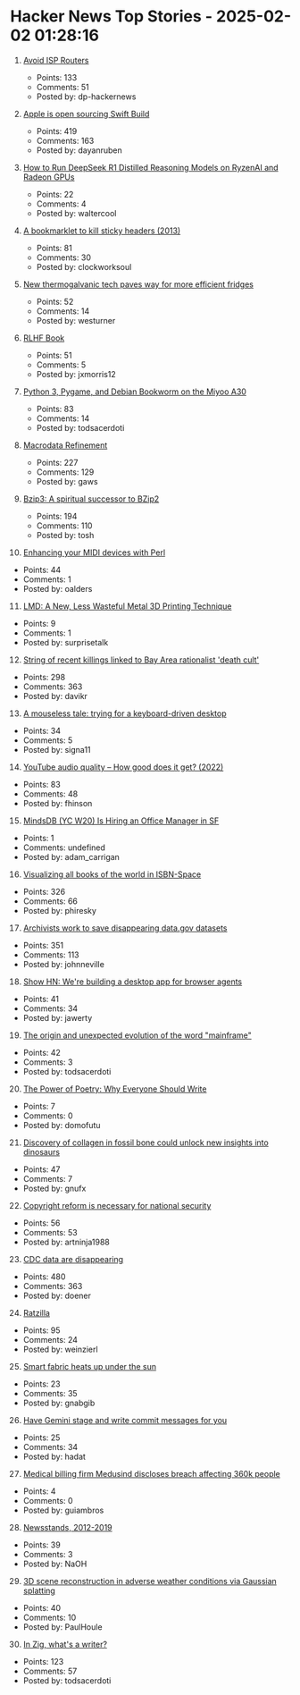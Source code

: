 # Hacker News Top Stories - 2025-02-02 01:28:16

1. [Avoid ISP Routers](https://routersecurity.org/ISProuters.php)
   - Points: 133
   - Comments: 51
   - Posted by: dp-hackernews

2. [Apple is open sourcing Swift Build](https://www.swift.org/blog/the-next-chapter-in-swift-build-technologies/)
   - Points: 419
   - Comments: 163
   - Posted by: dayanruben

3. [How to Run DeepSeek R1 Distilled Reasoning Models on RyzenAI and Radeon GPUs](https://www.guru3d.com/story/amd-explains-how-to-run-deepseek-r1-distilled-reasoning-models-on-amd-ryzen-ai-and-radeon/)
   - Points: 22
   - Comments: 4
   - Posted by: waltercool

4. [A bookmarklet to kill sticky headers (2013)](https://alisdair.mcdiarmid.org/kill-sticky-headers/)
   - Points: 81
   - Comments: 30
   - Posted by: clockworksoul

5. [New thermogalvanic tech paves way for more efficient fridges](https://cosmosmagazine.com/science/chemistry/improved-fridge-technology/)
   - Points: 52
   - Comments: 14
   - Posted by: westurner

6. [RLHF Book](https://rlhfbook.com/)
   - Points: 51
   - Comments: 5
   - Posted by: jxmorris12

7. [Python 3, Pygame, and Debian Bookworm on the Miyoo A30](https://www.jtolio.com/2025/02/py3-pygame-miyoo-a30/)
   - Points: 83
   - Comments: 14
   - Posted by: todsacerdoti

8. [Macrodata Refinement](https://lumon-industries.com/)
   - Points: 227
   - Comments: 129
   - Posted by: gaws

9. [Bzip3: A spiritual successor to BZip2](https://github.com/kspalaiologos/bzip3)
   - Points: 194
   - Comments: 110
   - Posted by: tosh

10. [Enhancing your MIDI devices with Perl](https://fuzzix.org/enhancing-midi-hardware-with-perl)
   - Points: 44
   - Comments: 1
   - Posted by: oalders

11. [LMD: A New, Less Wasteful Metal 3D Printing Technique](https://www.core77.com/posts/135194/LMD-A-New-Less-Wasteful-Metal-3D-Printing-Technique)
   - Points: 9
   - Comments: 1
   - Posted by: surprisetalk

12. [String of recent killings linked to Bay Area rationalist 'death cult'](https://www.sfgate.com/bayarea/article/bay-area-death-cult-zizian-murders-20064333.php)
   - Points: 298
   - Comments: 363
   - Posted by: davikr

13. [A mouseless tale: trying for a keyboard-driven desktop](https://lwn.net/Articles/1005332/)
   - Points: 34
   - Comments: 5
   - Posted by: signa11

14. [YouTube audio quality – How good does it get? (2022)](https://www.audiomisc.co.uk/YouTube/SpotTheDifference.html)
   - Points: 83
   - Comments: 48
   - Posted by: fhinson

15. [MindsDB (YC W20) Is Hiring an Office Manager in SF](https://grnh.se/83c3fffa7us)
   - Points: 1
   - Comments: undefined
   - Posted by: adam_carrigan

16. [Visualizing all books of the world in ISBN-Space](https://phiresky.github.io/blog/2025/visualizing-all-books-in-isbn-space/)
   - Points: 326
   - Comments: 66
   - Posted by: phiresky

17. [Archivists work to save disappearing data.gov datasets](https://www.404media.co/archivists-work-to-identify-and-save-the-thousands-of-datasets-disappearing-from-data-gov/)
   - Points: 351
   - Comments: 113
   - Posted by: johnneville

18. [Show HN: We're building a desktop app for browser agents](https://meha.ai)
   - Points: 41
   - Comments: 34
   - Posted by: jawerty

19. [The origin and unexpected evolution of the word "mainframe"](https://www.righto.com/2025/02/origin-of-mainframe-term.html)
   - Points: 42
   - Comments: 3
   - Posted by: todsacerdoti

20. [The Power of Poetry: Why Everyone Should Write](https://domofutu.substack.com/p/the-power-of-poetry)
   - Points: 7
   - Comments: 0
   - Posted by: domofutu

21. [Discovery of collagen in fossil bone could unlock new insights into dinosaurs](https://news.liverpool.ac.uk/2025/01/31/discovery-of-collagen-in-fossil-bone-could-unlock-new-insights-into-dinosaurs/)
   - Points: 47
   - Comments: 7
   - Posted by: gnufx

22. [Copyright reform is necessary for national security](https://annas-archive.org/blog/ai-copyright.html)
   - Points: 56
   - Comments: 53
   - Posted by: artninja1988

23. [CDC data are disappearing](https://www.theatlantic.com/health/archive/2025/01/cdc-dei-scientific-data/681531/)
   - Points: 480
   - Comments: 363
   - Posted by: doener

24. [Ratzilla](https://orhun.dev/ratzilla/demo/)
   - Points: 95
   - Comments: 24
   - Posted by: weinzierl

25. [Smart fabric heats up under the sun](https://uwaterloo.ca/news/media/smart-fabric-heats-under-sun)
   - Points: 23
   - Comments: 35
   - Posted by: gnabgib

26. [Have Gemini stage and write commit messages for you](https://github.com/suwi-lanji/auto-commit)
   - Points: 25
   - Comments: 34
   - Posted by: hadat

27. [Medical billing firm Medusind discloses breach affecting 360k people](https://www.bleepingcomputer.com/news/security/medical-billing-firm-medusind-discloses-breach-affecting-360-000-people/)
   - Points: 4
   - Comments: 0
   - Posted by: guiambros

28. [Newsstands, 2012-2019](https://www.trevortraynor.com/newsstands)
   - Points: 39
   - Comments: 3
   - Posted by: NaOH

29. [3D scene reconstruction in adverse weather conditions via Gaussian splatting](https://arxiv.org/abs/2412.18862)
   - Points: 40
   - Comments: 10
   - Posted by: PaulHoule

30. [In Zig, what's a writer?](https://www.openmymind.net/In-Zig-Whats-a-Writer/)
   - Points: 123
   - Comments: 57
   - Posted by: todsacerdoti

